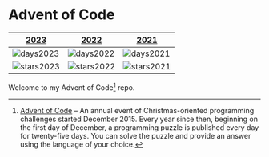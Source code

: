 
# Advent of Code

| [2023](https://github.com/j4velin/adventOfCode/tree/main/src/main/kotlin/aoc2023)          | [2022](https://github.com/j4velin/adventOfCode/tree/main/src/main/kotlin/aoc2022)          | [2021](https://github.com/j4velin/adventOfCode/tree/main/src/main/kotlin/aoc2021)        |
|--------------|--------------|-------------|
| ![days2023](https://img.shields.io/badge/days%20completed-22-red) | ![days2022](https://img.shields.io/badge/days%20completed-23-red) | ![days2021](https://img.shields.io/badge/days%20completed-21-red) |
| ![stars2023](https://img.shields.io/badge/stars%20⭐-46-yellow)| ![stars2022](https://img.shields.io/badge/stars%20⭐-48-yellow)| ![stars2021](https://img.shields.io/badge/stars%20⭐-43-yellow) |



Welcome to my Advent of Code[^aoc] repo.


[^aoc]:
    [Advent of Code][aoc] – An annual event of Christmas-oriented programming challenges started December 2015.
    Every year since then, beginning on the first day of December, a programming puzzle is published every day for twenty-five days.
    You can solve the puzzle and provide an answer using the language of your choice.

[aoc]: https://adventofcode.com
